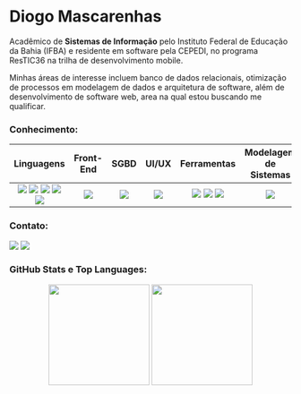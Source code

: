 # Diogo Mascarenhas 

Acadêmico de **Sistemas de Informação** pelo Instituto Federal de Educação da Bahia (IFBA) e residente em software pela CEPEDI, no programa ResTIC36 na trilha de desenvolvimento mobile.

Minhas áreas de interesse incluem banco de dados relacionais, otimização de processos em modelagem de dados e arquitetura de software, além de desenvolvimento de software web, area na qual estou buscando me qualificar.

### Conhecimento:
Linguagens | Front-End | SGBD | UI/UX | Ferramentas | Modelagem de Sistemas
:---------: | :------: | :-------: | :-------: | :-------: | :-------:
<img src="https://img.shields.io/badge/C-00599C?style=for-the-badge&logo=c&logoColor=white"> <img src="https://img.shields.io/badge/Java-ED8B00?style=for-the-badge&logo=openjdk&logoColor=white"> <img src="https://img.shields.io/badge/PHP-777BB4?style=for-the-badge&logo=php&logoColor=white"> <img src="https://img.shields.io/badge/JavaScript-F7DF1E?style=for-the-badge&logo=javascript&logoColor=black"> <img src="https://img.shields.io/badge/React_Native-20232A?style=for-the-badge&logo=react&logoColor=61DAFB"> | <img src="https://img.shields.io/badge/Bootstrap-563D7C?style=for-the-badge&logo=bootstrap&logoColor=white"> | <img src="https://img.shields.io/badge/MySQL-00000F?style=for-the-badge&logo=mysql&logoColor=white"> | <img src="https://img.shields.io/badge/Figma-F24E1E?style=for-the-badge&logo=figma&logoColor=white"> | <img src="https://img.shields.io/badge/Visual_Studio_Code-0078D4?style=for-the-badge&logo=visual%20studio%20code&logoColor=white"> <img src="https://img.shields.io/badge/Git-F05032?style=for-the-badge&logo=git&logoColor=white"> <img src="https://img.shields.io/badge/GitHub-181717?style=for-the-badge&logo=github&logoColor=white"> | <img src="https://img.shields.io/badge/StarUML-E25A1C?style=for-the-badge&logo=staruml&logoColor=white">

### Contato:
<div>
  <a href="mailto:diogomascarenhas0574@gmail.com" target="_blank"><img src="https://img.shields.io/badge/Gmail-D14836?style=for-the-badge&logo=gmail&logoColor=white"></a> 
  <a href="https://www.linkedin.com/in/diogomasc" target="_blank"><img src="https://img.shields.io/badge/LinkedIn-0077B5?style=for-the-badge&logo=linkedin&logoColor=white"></a>
</div>

### GitHub Stats e Top Languages:
<div align="center">
  <img height="180em" src="https://github-readme-stats.vercel.app/api?username=diogomasc&show_icons=true&theme=radical&include_all_commits=true&count_private=true"/>
  <img height="180em" src="https://github-readme-stats.vercel.app/api/top-langs/?username=diogomasc&layout=compact&langs_count=7&theme=radical"/>
</div>
